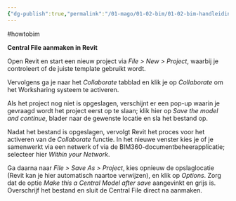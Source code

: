 ```yaml
---
{"dg-publish":true,"permalink":"/01-mago/01-02-bim/01-02-bim-handleiding-revit-central-file-aanmaken/"}
---
```


#howtobim 



**Central File aanmaken in Revit**

Open Revit en start een nieuw project via *File > New > Project*, waarbij je controleert of de juiste template gebruikt wordt. 

Vervolgens ga je naar het *Collaborate* tabblad en klik je op *Collaborate* om het Worksharing systeem te activeren. 

Als het project nog niet is opgeslagen, verschijnt er een pop-up waarin je gevraagd wordt het project eerst op te slaan; klik hier op *Save the model and continue*, blader naar de gewenste locatie en sla het bestand op.

Nadat het bestand is opgeslagen, vervolgt Revit het proces voor het activeren van de *Collaborate* functie. In het nieuwe venster kies je of je samenwerkt via een netwerk of via de BIM360-documentbeheerapplicatie; selecteer hier *Within your Network*. 

Ga daarna naar *File > Save As > Project*, kies opnieuw de opslaglocatie (Revit kan je hier automatisch naartoe verwijzen), en klik op *Options*. Zorg dat de optie *Make this a Central Model after save* aangevinkt en grijs is. Overschrijf het bestand en sluit de Central File direct na aanmaken.

